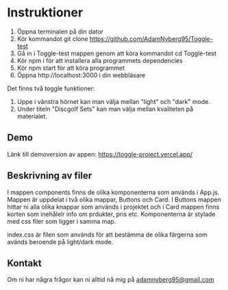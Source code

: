 # Instruktioner

1. Öppna terminalen på din dator
2. Kör kommandot git clone https://github.com/AdamNyberg95/Toggle-test
3. Gå in i Toggle-test mappen genom att köra kommandot cd Toggle-test
4. Kör npm i för att installera alla programmets dependencies
5. Kör npm start för att köra programmet
6. Öppna http://localhost:3000 i din webbläsare

Det finns två toggle funktioner:

1. Uppe i vänstra hörnet kan man välja mellan "light" och "dark" mode.
2. Under titeln "Discgolf Sets" kan man välja mellan kvaliteten på materialet.

## Demo

Länk till demoversion av appen:
https://toggle-project.vercel.app/

## Beskrivning av filer

I mappen components finns de olika komponenterna som används i App.js. Mappen är uppdelat i två olika mappar, Buttons och Card. I Buttons mappen hittar ni alla olika knappar som används i projektet och i Card mappen finns korten som inehålelr info om prdukter, pris etc. Komponenterna är stylade med css filer som ligger i samma map.

index.css är filen som används för att bestämma de olika färgerna som avänds beroende på light/dark mode.

## Kontakt

Om ni har några frågor kan ni alltid nå mig på adamnyberg95@gmail.com
